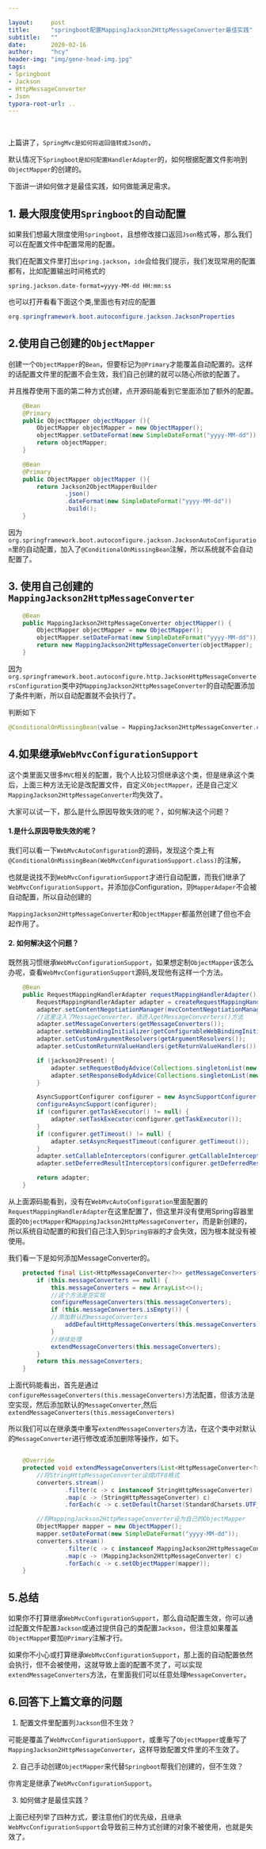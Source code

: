 ```yaml
---

layout:     post
title:      "springboot配置MappingJackson2HttpMessageConverter最佳实践"
subtitle:   ""
date:       2020-02-16
author:     "hcy"
header-img: "img/gene-head-img.jpg"
tags:
- Springboot
- Jackson
- HttpMessageConverter
- Json
typora-root-url: ..
---
```




​	

上篇讲了，`SpringMvc是如何将返回值转成Json的`，

默认情况下`Springboot是如何配置HandlerAdapter`的，如何根据配置文件影响到`ObjectMapper`的创建的。

下面讲一讲如何做才是最佳实践，如何做能满足需求。



## 1. 最大限度使用`Springboot`的自动配置

如果我们想最大限度使用`Springboot`，且想修改接口返回`Json`格式等，那么我们可以在配置文件中配置常用的配置。

我们在配置文件里打出`spring.jackson`，`ide`会给我们提示，我们发现常用的配置都有，比如配置输出时间格式的

```
spring.jackson.date-format=yyyy-MM-dd HH:mm:ss
```



也可以打开看看下面这个类,里面也有对应的配置

```java
org.springframework.boot.autoconfigure.jackson.JacksonProperties
```



## 2.使用自己创建的`ObjectMapper`

创建一个`ObjectMapper`的`Bean`，但要标记为`@Primary`才能覆盖自动配置的。这样的话配置文件里的配置不会生效，我们自己创建的就可以随心所欲的配置了。

并且推荐使用下面的第二种方式创建，点开源码能看到它里面添加了额外的配置。

```java
    @Bean
    @Primary
    public ObjectMapper objectMapper (){
        ObjectMapper objectMapper = new ObjectMapper();
        objectMapper.setDateFormat(new SimpleDateFormat("yyyy-MM-dd"));
        return objectMapper;
    }
```



```java
    @Bean
    @Primary
    public ObjectMapper objectMapper (){
        return Jackson2ObjectMapperBuilder
                .json()
                .dateFormat(new SimpleDateFormat("yyyy-MM-dd"))
                .build();
    }
```

因为`org.springframework.boot.autoconfigure.jackson.JacksonAutoConfiguration`里的自动配置，加入了`@ConditionalOnMissingBean`注解，所以系统就不会自动配置了。





## 3. 使用自己创建的`MappingJackson2HttpMessageConverter`

```java
    @Bean
    public MappingJackson2HttpMessageConverter objectMapper() {
        ObjectMapper objectMapper = new ObjectMapper();
        objectMapper.setDateFormat(new SimpleDateFormat("yyyy-MM-dd"));
        return new MappingJackson2HttpMessageConverter(objectMapper);
    }
```



因为`org.springframework.boot.autoconfigure.http.JacksonHttpMessageConvertersConfiguration`类中对`MappingJackson2HttpMessageConverter`的自动配置添加了条件判断，所以自动配置就不会执行了。

判断如下

```java
@ConditionalOnMissingBean(value = MappingJackson2HttpMessageConverter.class,
```



## 4.如果继承`WebMvcConfigurationSupport`

这个类里面又很多`MVC`相关的配置，我个人比较习惯继承这个类，但是继承这个类后，上面三种方法无论是改配置文件，自定义`ObjectMapper`，还是自己定义`MappingJackson2HttpMessageConverter`均失效了。

大家可以试一下，那么是什么原因导致失效的呢？，如何解决这个问题？

####  1.是什么原因导致失效的呢？

我们可以看一下`WebMvcAutoConfiguration`的源码，发现这个类上有`@ConditionalOnMissingBean(WebMvcConfigurationSupport.class)`的注解，

也就是说找不到`WebMvcConfigurationSupport`才进行自动配置，而我们继承了`WebMvcConfigurationSupport`，并添加@Configuration，则`MapperAdaper`不会被自动配置，所以自动创建的

`MappingJackson2HttpMessageConverter`和`ObjectMapper`都虽然创建了但也不会起作用了。



#### 2. 如何解决这个问题？

既然我习惯继承`WebMvcConfigurationSupport`，如果想定制`ObjectMapper`该怎么办呢，查看`WebMvcConfigurationSupport`源码,发现他有这样一个方法。

```java
	@Bean
	public RequestMappingHandlerAdapter requestMappingHandlerAdapter() {
		RequestMappingHandlerAdapter adapter = createRequestMappingHandlerAdapter();
		adapter.setContentNegotiationManager(mvcContentNegotiationManager());
		//这里注入了MessageConverter，请进入getMessageConverters()方法
		adapter.setMessageConverters(getMessageConverters());
		adapter.setWebBindingInitializer(getConfigurableWebBindingInitializer());
		adapter.setCustomArgumentResolvers(getArgumentResolvers());
		adapter.setCustomReturnValueHandlers(getReturnValueHandlers());

		if (jackson2Present) {
			adapter.setRequestBodyAdvice(Collections.singletonList(new JsonViewRequestBodyAdvice()));
			adapter.setResponseBodyAdvice(Collections.singletonList(new JsonViewResponseBodyAdvice()));
		}

		AsyncSupportConfigurer configurer = new AsyncSupportConfigurer();
		configureAsyncSupport(configurer);
		if (configurer.getTaskExecutor() != null) {
			adapter.setTaskExecutor(configurer.getTaskExecutor());
		}
		if (configurer.getTimeout() != null) {
			adapter.setAsyncRequestTimeout(configurer.getTimeout());
		}
		adapter.setCallableInterceptors(configurer.getCallableInterceptors());
		adapter.setDeferredResultInterceptors(configurer.getDeferredResultInterceptors());

		return adapter;
	}
```



从上面源码能看到，没有在`WebMvcAutoConfiguration`里面配置的`RequestMappingHandlerAdapter`在这里配置了，但这里并没有使用Spring容器里面的`ObjectMapper`和`MappingJackson2HttpMessageConverter`，而是新创建的，所以系统自动配置的和我们自己注入到`Spring容器`的才会失效，因为根本就没有被使用。



我们看一下是如何添加MessageConverter的。

```java
	protected final List<HttpMessageConverter<?>> getMessageConverters() {
		if (this.messageConverters == null) {
			this.messageConverters = new ArrayList<>();
			//这个方法是空实现
			configureMessageConverters(this.messageConverters);
			if (this.messageConverters.isEmpty()) {
			//添加默认的messageConverters
				addDefaultHttpMessageConverters(this.messageConverters);
			}
			//继续处理
			extendMessageConverters(this.messageConverters);
		}
		return this.messageConverters;
	}
```



上面代码能看出，首先是通过`configureMessageConverters(this.messageConverters)`方法配置，但该方法是空实现，然后添加默认的`MessageConverter`,然后`extendMessageConverters(this.messageConverters)`





所以我们可以在继承类中重写`extendMessageConverters`方法，在这个类中对默认的`MessageConverter`进行修改或添加删除等操作，如下。

```java

    @Override
    protected void extendMessageConverters(List<HttpMessageConverter<?>> converters) {
        //将StringHttpMessageConverter设成UTF8格式
        converters.stream()
                .filter(c -> c instanceof StringHttpMessageConverter)
                .map(c -> (StringHttpMessageConverter) c)
                .forEach(c -> c.setDefaultCharset(StandardCharsets.UTF_8));

        //将MappingJackson2HttpMessageConverter设为自己的ObjectMapper
        ObjectMapper mapper = new ObjectMapper();
        mapper.setDateFormat(new SimpleDateFormat("yyyy-MM-dd"));
        converters.stream()
                .filter(c -> c instanceof MappingJackson2HttpMessageConverter)
                .map(c -> (MappingJackson2HttpMessageConverter) c)
                .forEach(c -> c.setObjectMapper(mapper));
    }
```



## 5.总结

如果你不打算继承`WebMvcConfigurationSupport`，那么自动配置生效，你可以通过配置文件配置`Jackson`或通过提供自己的类配置`Jackson`，但注意如果覆盖`ObjectMappe`r要加`@Primary`注解才行。



如果你不小心或打算继承`WebMvcConfigurationSupport`，那上面的自动配置依然会执行，但不会被使用，这就导致上面的配置不灵了，可以实现`extendMessageConverters`方法，在里面我们可以任意处理`MessageConverter`。



## 6.回答下上篇文章的问题

1. 配置文件里配置列`Jackson`但不生效？

可能是覆盖了`WebMvcConfigurationSupport`，或重写了`ObjectMapper`或重写了`MappingJackson2HttpMessageConverter`，这样导致配置文件里的不生效了。



2. 自己手动创建`ObjectMapper`来代替`Springboot`帮我们创建的，但不生效？

你肯定是继承了`WebMvcConfigurationSupport`。



3. 如何做才是最佳实践？

上面已经列举了四种方式，要注意他们的优先级，且继承`WebMvcConfigurationSupport`会导致前三种方式创建的对象不被使用，也就是失效了。